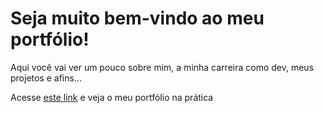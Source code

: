 # Seja muito bem-vindo ao meu portfólio!

Aqui você vai ver um pouco sobre mim, a minha carreira como dev, meus projetos e afins...

Acesse [este link](https://3nderxp.github.io/meuportfolio/) e veja o meu portfólio na prática